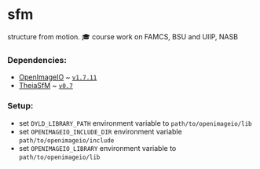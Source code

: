 # sfm
structure from motion.  :mortar_board:  course work on FAMCS, BSU and UIIP, NASB

### Dependencies:
* [OpenImageIO](https://sites.google.com/site/openimageio/home) ~ [`v1.7.11`](https://github.com/OpenImageIO/oiio/tree/Release-1.7.11)
* [TheiaSfM](http://www.theia-sfm.org/) ~ [`v0.7`](https://github.com/sweeneychris/TheiaSfM/tree/v0.7)

### Setup:
* set `DYLD_LIBRARY_PATH` environment variable to `path/to/openimageio/lib`
* set `OPENIMAGEIO_INCLUDE_DIR` environment variable `path/to/openimageio/include`
* set `OPENIMAGEIO_LIBRARY` environment variable to `path/to/openimageio/lib`
